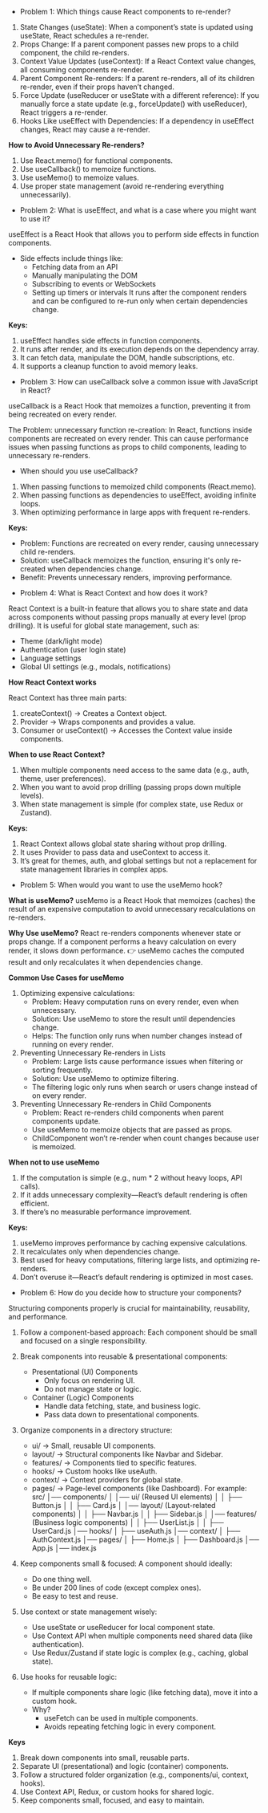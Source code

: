 * Problem 1: Which things cause React components to re-render?

1. State Changes (useState): When a component’s state is updated using useState, React schedules a re-render.
2. Props Change: If a parent component passes new props to a child component, the child re-renders.
3. Context Value Updates (useContext): If a React Context value changes, all consuming components re-render.
4. Parent Component Re-renders: If a parent re-renders, all of its children re-render, even if their props haven’t changed.
5. Force Update (useReducer or useState with a different reference): If you manually force a state update (e.g., forceUpdate() with useReducer), React triggers a re-render.
6. Hooks Like useEffect with Dependencies: If a dependency in useEffect changes, React may cause a re-render.

**How to Avoid Unnecessary Re-renders?**
1. Use React.memo() for functional components.
2. Use useCallback() to memoize functions.
3. Use useMemo() to memoize values.
4. Use proper state management (avoid re-rendering everything unnecessarily).

* Problem 2: What is useEffect, and what is a case where you might want to use it?

useEffect is a React Hook that allows you to perform side effects in function components.
- Side effects include things like:
    - Fetching data from an API
    - Manually manipulating the DOM
    - Subscribing to events or WebSockets
    - Setting up timers or intervals
It runs after the component renders and can be configured to re-run only when certain dependencies change.

**Keys:**
1. useEffect handles side effects in function components.
2. It runs after render, and its execution depends on the dependency array.
3. It can fetch data, manipulate the DOM, handle subscriptions, etc.
4. It supports a cleanup function to avoid memory leaks.

* Problem 3: How can useCallback solve a common issue with JavaScript in React?

useCallback is a React Hook that memoizes a function, preventing it from being recreated on every render.

The Problem: unnecessary function re-creation: In React, functions inside components are recreated on every render. This can cause performance issues when passing functions as props to child components, leading to unnecessary re-renders.

- When should you use useCallback?
1. When passing functions to memoized child components (React.memo).
2. When passing functions as dependencies to useEffect, avoiding infinite loops.
3. When optimizing performance in large apps with frequent re-renders.

**Keys:**
- Problem: Functions are recreated on every render, causing unnecessary child re-renders.
- Solution: useCallback memoizes the function, ensuring it's only re-created when dependencies change.
- Benefit: Prevents unnecessary renders, improving performance.

* Problem 4: What is React Context and how does it work?

React Context is a built-in feature that allows you to share state and data across components without passing props manually at every level (prop drilling). 
It is useful for global state management, such as:

- Theme (dark/light mode)
- Authentication (user login state)
- Language settings
- Global UI settings (e.g., modals, notifications)

**How React Context works**

React Context has three main parts:
1. createContext() → Creates a Context object.
2. Provider → Wraps components and provides a value.
3. Consumer or useContext() → Accesses the Context value inside components.

**When to use React Context?**
1. When multiple components need access to the same data (e.g., auth, theme, user preferences).
2. When you want to avoid prop drilling (passing props down multiple levels).
3. When state management is simple (for complex state, use Redux or Zustand).

**Keys:**
1. React Context allows global state sharing without prop drilling.
2. It uses Provider to pass data and useContext to access it.
3. It’s great for themes, auth, and global settings but not a replacement for state management libraries in complex apps.

* Problem 5: When would you want to use the useMemo hook?

**What is useMemo?**
useMemo is a React Hook that memoizes (caches) the result of an expensive computation to avoid unnecessary recalculations on re-renders.

**Why Use useMemo?**
React re-renders components whenever state or props change. If a component performs a heavy calculation on every render, it slows down performance.
👉 useMemo caches the computed result and only recalculates it when dependencies change.

**Common Use Cases for useMemo**
1. Optimizing expensive calculations:
    - Problem: Heavy computation runs on every render, even when unnecessary. 
    - Solution: Use useMemo to store the result until dependencies change.
    - Helps: The function only runs when number changes instead of running on every render.
2. Preventing Unnecessary Re-renders in Lists
    - Problem: Large lists cause performance issues when filtering or sorting frequently.
    - Solution: Use useMemo to optimize filtering.
    - The filtering logic only runs when search or users change instead of on every render.
3. Preventing Unnecessary Re-renders in Child Components
    - Problem: React re-renders child components when parent components update.
    - Use useMemo to memoize objects that are passed as props.
    - ChildComponent won’t re-render when count changes because user is memoized.

**When not to use useMemo**
1. If the computation is simple (e.g., num * 2 without heavy loops, API calls).
2. If it adds unnecessary complexity—React’s default rendering is often efficient.
3. If there’s no measurable performance improvement.

**Keys:**
1. useMemo improves performance by caching expensive calculations.
2. It recalculates only when dependencies change.
3. Best used for heavy computations, filtering large lists, and optimizing re-renders.
4. Don’t overuse it—React’s default rendering is optimized in most cases.

* Problem 6: How do you decide how to structure your components?

Structuring components properly is crucial for maintainability, reusability, and performance.

1. Follow a component-based approach: Each component should be small and focused on a single responsibility.

2. Break components into reusable & presentational components:
    - Presentational (UI) Components
        - Only focus on rendering UI.
        - Do not manage state or logic.
    - Container (Logic) Components
        - Handle data fetching, state, and business logic.
        - Pass data down to presentational components.

3. Organize components in a directory structure: 
    - ui/ → Small, reusable UI components.
    - layout/ → Structural components like Navbar and Sidebar.
    - features/ → Components tied to specific features.
    - hooks/ → Custom hooks like useAuth.
    - context/ → Context providers for global state.
    - pages/ → Page-level components (like Dashboard).
    For example:
    src/
    │── components/
    │   │── ui/            (Reused UI elements)
    │   │   ├── Button.js
    │   │   ├── Card.js
    │   │── layout/        (Layout-related components)
    │   │   ├── Navbar.js
    │   │   ├── Sidebar.js
    │   │── features/      (Business logic components)
    │   │   ├── UserList.js
    │   │   ├── UserCard.js
    │── hooks/
    │   ├── useAuth.js
    │── context/
    │   ├── AuthContext.js
    │── pages/
    │   ├── Home.js
    │   ├── Dashboard.js
    │── App.js
    │── index.js
   
4. Keep components small & focused: A component should ideally:
    - Do one thing well.
    - Be under 200 lines of code (except complex ones).
    - Be easy to test and reuse.

5. Use context or state management wisely: 
    - Use useState or useReducer for local component state.
    - Use Context API when multiple components need shared data (like authentication).
    - Use Redux/Zustand if state logic is complex (e.g., caching, global state).

6. Use hooks for reusable logic: 
    - If multiple components share logic (like fetching data), move it into a custom hook.
    - Why?
        - useFetch can be used in multiple components.
        - Avoids repeating fetching logic in every component.

**Keys**
1. Break down components into small, reusable parts.
2. Separate UI (presentational) and logic (container) components.
3. Follow a structured folder organization (e.g., components/ui, context, hooks).
4. Use Context API, Redux, or custom hooks for shared logic.
5. Keep components small, focused, and easy to maintain.
